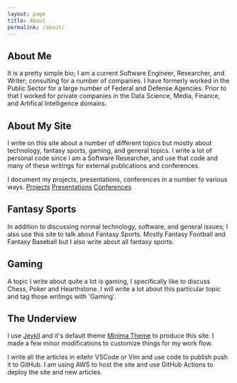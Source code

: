 ```yaml
---
layout: page
title: About
permalink: /about/
---
```


## About Me

It is a pretty simple bio; I am a current Software Engineer, Researcher, and Writer;
consulting for a number of companies. I have formerly worked in the Public Sector
for a large number of Federal and Defense Agencies. Prior to that I worked for
private companies in the Data Science, Media, Finance, and Artifical Intelligence
domains.

## About My Site

I write on this site about a number of different topics but mostly about technology, fantasy sports,
gaming, and general topics. I write a lot of personal code since I am a Software Researcher, and use
that code and many of these writings for external publications and conferences.

I document my projects, presentations, conferences in a number fo various ways.
[Projects](https://github.com/rzachary)
[Presentations](https://google.com)
[Conferences](https://google.com)

## Fantasy Sports

In addition to discussing normal technology, software, and general issues; I also use this site to 
talk about Fantasy Sports. Mostly Fantasy Football and Fantasy Baseball 
but I also write about all fantasy sports.


## Gaming

A topic I write about quite a lot is gaming, I specifically like to discuss Chess, Poker and Hearthstone. I
will write a lot about this particular topic and tag those writings with 'Gaming'.

## The Underview

I use [Jeykll](https://jekyllrb.com/) and it's default theme
[Minima Theme](https://github.com/jekyll/minima) to produce this
site. I made a few minor modifications to customize things for my work flow.

I write all the articles in eitehr VSCode or Vim and use code to publish
push it to GitHub. I am using AWS to host the site and use GitHub Actions to
deploy the site and new articles.